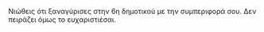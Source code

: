 Νιώθεις ότι ξαναγύρισες στην 6η δημοτικού με την συμπεριφορά σου. 
Δεν πειράζει όμως το ευχαριστιέσαι.